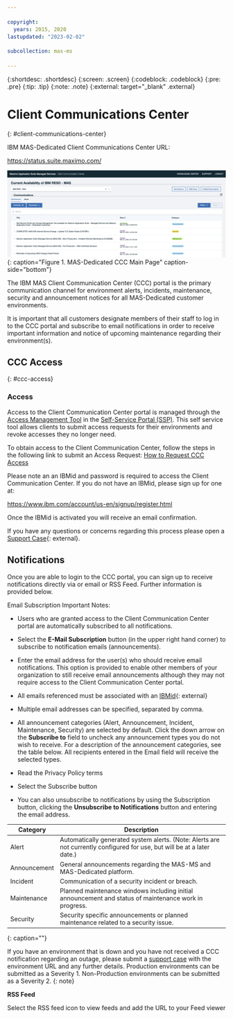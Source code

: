 ```yaml
---

copyright:
  years: 2015, 2020
lastupdated: "2023-02-02"

subcollection: mas-ms

---
```


{:shortdesc: .shortdesc}
{:screen: .screen}
{:codeblock: .codeblock}
{:pre: .pre}
{:tip: .tip}
{:note: .note}
{:external: target="_blank" .external}

# Client Communications Center
{: #client-communications-center}

IBM MAS-Dedicated Client Communications Center URL:

https://status.suite.maximo.com/

![MAS-Dedicated CCC Main Page](images/MAS-MS-CCC-Main-Page.png "MAS-Dedicated CCC Main Page"){: caption="Figure 1. MAS-Dedicated CCC Main Page" caption-side="bottom"}

The IBM MAS Client Communication Center (CCC) portal is the primary communication channel for environment alerts, incidents, maintenance, security and announcement notices for all MAS-Dedicated customer environments.

It is important that all customers designate members of their staff to log in to the CCC portal and subscribe to email notifications in order to receive important information and notice of upcoming maintenance regarding their environment(s).

## CCC Access
{: #ccc-access}

### Access

Access to the Client Communication Center portal is managed through the [Access Management Tool](/docs/mas-ms?topic=mas-ms-ssp#obtaining-access-to-am-tool) in the [Self-Service Portal (SSP)](/docs/mas-ms?topic=mas-ms-ssp#ssp).  This self service tool allows clients to submit access requests for their environments and revoke accesses they no longer need.

To obtain access to the Client Communication Center, follow the steps in the following link to submit an Access Request:  [How to Request CCC Access](/docs/mas-ms?topic=mas-ms-ssp#how-to-request-ccc-access)

Please note an an IBMid and password is required to access the Client Communication Center.  If you do not have an IBMid, please sign up for one at:

https://www.ibm.com/account/us-en/signup/register.html

Once the IBMid is activated you will receive an email confirmation.

If you have any questions or concerns regarding this process please open a [Support Case](https://www.ibm.com/mysupport){: external}.

## Notifications

Once you are able to login to the CCC portal, you can sign up to receive notifications directly via or email or RSS Feed. Further information is provided below.

Email Subscription Important Notes:

* Users who are granted access to the Client Communication Center portal are automatically subscribed to all notifications.

* Select the **E-Mail Subscription** button (in the upper right hand corner) to subscribe to notification emails (announcements).

* Enter the email address for the user(s) who should receive email notifications. This option is provided to enable other members of your organization to still receive email announcements although they may not require access to the Client Communication Center portal.

* All emails referenced must be associated with an [IBMid](https://www.ibm.com/account/us-en/signup/register.html){: external}

* Multiple email addresses can be specified, separated by comma.

* All announcement categories (Alert, Announcement, Incident, Maintenance, Security) are selected by default. Click the down arrow on the **Subscribe to** field to uncheck any announcement types you do not wish to receive. For a description of the announcement categories, see the table below. All recipients entered in the Email field will receive the selected types.

* Read the Privacy Policy terms

* Select the Subscribe button

* You can also unsubscribe to notifications by using the Subscription button, clicking the **Unsubscribe to Notifications** button and entering the email address.

 | Category | Description |
 | -------------- | -------------- |
 | Alert | Automatically generated system alerts. (Note: Alerts are not currently configured for use, but will be at a later date.) |
 | Announcement | General announcements regarding the MAS-MS and MAS-Dedicated platform. |
 | Incident | Communication of a security incident or breach. |
 | Maintenance | Planned maintenance windows including initial announcement and status of maintenance work in progress. |
 | Security | Security specific announcements or planned maintenance related to a security issue. |
 {: caption=""}

If you have an environment that is down and you have not received a CCC notification regarding an outage, please submit a [support case](https://www.ibm.com/mysupport) with the environment URL and any further details. Production environments can be submitted as a Severity 1. Non-Production environments can be submitted as a Severity 2.
{: note}

**RSS Feed**

Select the RSS feed icon to view feeds and add the URL to your Feed viewer
